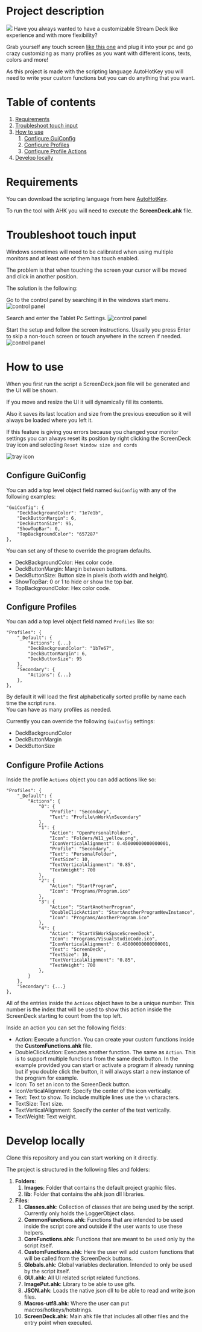 # Project description
![](.\Docs\Images\Example.png)
Have you always wanted to have a customizable Stream Deck like experience and with more flexibility?  

Grab yourself any touch screen [like this one](https://www.amazon.es/dp/B098762GVK?ref=nb_sb_ss_w_as-reorder_k1_1_11&amp=&crid=2DWMQKM8WM8E5&amp=&sprefix=touch+scree) and plug it into your pc and go crazy customizing as many profiles as you want with different icons, texts, colors and more!  

As this project is made with the scripting language AutoHotKey you will need to write your custom functions but you can do anything that you want.

# Table of contents
1. [Requirements](#requirements)
2. [Troubleshoot touch input](#troubleshoot-touch-input)
3. [How to use](#how-to-use)
    1. [Configure GuiConfig](#configure-guiconfig)
    2. [Configure Profiles](#configure-profiles)
    3. [Configure Profile Actions](#configure-profile-actions)
4. [Develop locally](#idleon-tools-develop)
<!-- 2. [Compile](#compile) -->

# Requirements  <a name="requirements"></a>  
<!-- You can run this tool as is by running the **ScreenDeck.exe** file if you are using the executable from any of the releases.   -->

<!-- If on the other hand you want to modify and run the source AHK files, you will need to have AutoHotKey v2.0 installed on your computer. More info in the [Compile](#compile) section.   -->
You can download the scripting language from here [AutoHotKey](https://www.autohotkey.com/download/ahk-v2.exe).  

To run the tool with AHK you will need to execute the **ScreenDeck.ahk** file.

# Troubleshoot touch input  <a name="troubleshoot-touch-input"></a>  
Windows sometimes will need to be calibrated when using multiple monitors and at least one of them has touch enabled.  

The problem is that when touching the screen your cursor will be moved and click in another position.  

The solution is the following:  

Go to the control panel by searching it in the windows start menu.
![control panel](.\Docs\Images\ControlPanel.png)

Search and enter the Tablet Pc Settings.
![control panel](.\Docs\Images\ControlPanelTabletPcSettings.png)

Start the setup and follow the screen instructions. Usually you press Enter to skip a non-touch screen or touch anywhere in the screen if needed.
![control panel](.\Docs\Images\TabletPcSettings.png)

# How to use  <a name="how-to-use"></a>  
When you first run the script a ScreenDeck.json file will be generated and the UI will be shown.  

If you move and resize the UI it will dynamically fill its contents.  

Also it saves its last location and size from the previous execution so it will always be loaded where you left it.  

If this feature is giving you errors because you changed your monitor settings you can always reset its position by right clicking the ScreenDeck tray icon and selecting `Reset Window size and cords`

![tray icon](.\Docs\Images\TrayIconContextMenu.png)

## Configure GuiConfig  <a name="configure-guiconfig"></a>  
You can add a top level object field named `GuiConfig` with any of the following examples:
```
"GuiConfig": {
    "DeckBackgroundColor": "1e7e1b",
    "DeckButtonMargin": 6,
    "DeckButtonSize": 95,
    "ShowTopBar": 0,
    "TopBackgroundColor": "657287"
},
```
You can set any of these to override the program defaults.  
- DeckBackgroundColor: Hex color code.
- DeckButtonMargin: Margin between buttons.
- DeckButtonSize: Button size in pixels (both width and height).
- ShowTopBar: 0 or 1 to hide or show the top bar.
- TopBackgroundColor: Hex color code.

## Configure Profiles  <a name="configure-profiles"></a>  
You can add a top level object field named `Profiles` like so:
```
"Profiles": {
    "_Default": {
        "Actions": {...}
        "DeckBackgroundColor": "1b7e67",
        "DeckButtonMargin": 6,
        "DeckButtonSize": 95
    },
    "Secondary": {
        "Actions": {...}
    },
},
```  
By default it will load the first alphabetically sorted profile by name each time the script runs.  
You can have as many profiles as needed.  

Currently you can override the following `GuiConfig` settings:
- DeckBackgroundColor
- DeckButtonMargin
- DeckButtonSize

## Configure Profile Actions  <a name="configure-profiles-actions"></a>  
Inside the profile `Actions` object you can add actions like so:

```
"Profiles": {
    "_Default": {
        "Actions": {
            "0": {
                "Profile": "Secondary",
                "Text": "Profile\nWork\nSecondary"
            },
            "1": {
                "Action": "OpenPersonalFolder",
                "Icon": "Folders/W11_yellow.png",
                "IconVerticalAlignment": 0.45000000000000001,
                "Profile": "Secondary",
                "Text": "PersonalFolder",
                "TextSize": 10,
                "TextVerticalAlignment": "0.85",
                "TextWeight": 700
            },
            "2": {
                "Action": "StartProgram",
                "Icon": "Programs/Program.ico"
            },
            "3": {
                "Action": "StartAnotherProgram",
                "DoubleClickAction": "StartAnotherProgramNewInstance",
                "Icon": "Programs/AnotherProgram.ico"
            },
            "4": {
                "Action": "StartVSWorkSpaceScreenDeck",
                "Icon": "Programs/VisualStudioCode.ico",
                "IconVerticalAlignment": 0.45000000000000001,
                "Text": "ScreenDeck",
                "TextSize": 10,
                "TextVerticalAlignment": "0.85",
                "TextWeight": 700
            },
        }
    },
    "Secondary": {...}
},
```  

All of the entries inside the `Actions` object have to be a unique number. This number is the index that will be used to show this action inside the ScreenDeck starting to count from the top left.  

Inside an action you can set the following fields:
- Action: Execute a function. You can create your custom functions inside the **CustomFunctions.ahk** file.  
- DoubleClickAction: Executes another function. The same as `Action`. This is to support multiple functions from the same deck button. In the example provided you can start or activate a program if already running but if you double click the button, it will always start a new instance of the program for example.  
- Icon: To set an icon to the ScreenDeck button.  
- IconVerticalAlignment: Specify the center of the icon vertically.  
- Text: Text to show. To include multiple lines use the `\n` characters.  
- TextSize: Text size.  
- TextVerticalAlignment: Specify the center of the text vertically.  
- TextWeight: Text weight.

# Develop locally  <a name="develop"></a>  
Clone this repository and you can start working on it directly.

The project is structured in the following files and folders:  
1. **Folders**:
    1. **Images**: Folder that contains the default project graphic files.  
    2. **lib**: Folder that contains the ahk json dll libraries.  
2. **Files**:
    1. **Classes.ahk**: Collection of classes that are being used by the script. Currently only holds the LoggerObject class.  
    2. **CommonFunctions.ahk**: Functions that are intended to be used inside the script core and outside if the user wants to use these helpers.  
    3. **CoreFunctions.ahk**: Functions that are meant to be used only by the script itself.
    4. **CustomFunctions.ahk**: Here the user will add custom functions that will be called from the ScreenDeck buttons.
    5. **Globals.ahk**: Global variables declaration. Intended to only be used by the script itself.
    6. **GUI.ahk**: All UI related script related functions.
    7. **ImagePut.ahk**: Library to be able to use gifs.
    8. **JSON.ahk**: Loads the native json dll to be able to read and write json files.
    9. **Macros-utf8.ahk**: Where the user can put macros/hotkeys/hotstrings.
    10. **ScreenDeck.ahk**: Main ahk file that includes all other files and the entry point when executed.

<!-- # Compile  <a name="compile"></a> 
To compile this script locate your AHK installation directory and run the Ahk2Exe with the following command:

```"C:\Program Files\AutoHotkey\Compiler\Ahk2Exe.exe" /in "PATH_TO_ScreenDeck.ahk" /icon "PATH_TO_\Images\ScreenDeck.ico" /out "PATH_TO_ScreenDeck.exe" /base "C:\Program Files\AutoHotkey\v2\AutoHotkey64.exe"```

Remember to change the paths to the ones from your computer and working directory. -->